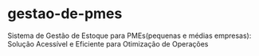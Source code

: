 # gestao-de-pmes
Sistema de Gestão de Estoque para PMEs(pequenas e médias empresas): Solução Acessível e Eficiente para Otimização de Operações
